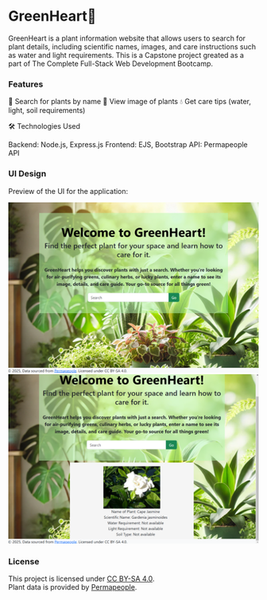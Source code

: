 # GreenHeart💚

GreenHeart is a plant information website that allows users to search for plant details, including scientific names, images, and care instructions such as water and light requirements. This is a Capstone project greated as a part of The Complete Full-Stack Web Development Bootcamp.

### Features

🌱 Search for plants by name
📸 View image of plants
💧 Get care tips (water, light, soil requirements)

🛠️ Technologies Used

Backend: Node.js, Express.js
Frontend: EJS, Bootstrap
API: Permapeople API

### UI Design
Preview of the UI for the application:<br/>

![WelcomePage](/public/WelcomePage.png)
![SearchResult](/public/SearchResult.png)



### License
This project is licensed under [CC BY-SA 4.0](https://creativecommons.org/licenses/by-sa/4.0/).  
Plant data is provided by [Permapeople](https://permapeople.org).

